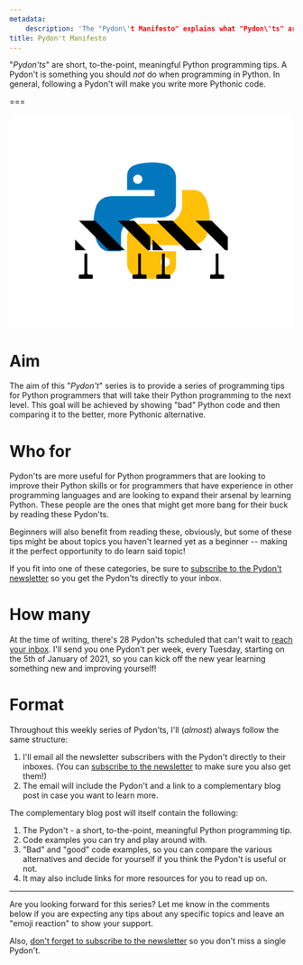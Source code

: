 ```yaml
---
metadata:
    description: 'The "Pydon\'t Manifesto" explains what "Pydon\'ts" are and why they are important when you are looking to improve your Python programming skills.'
title: Pydon't Manifesto
---
```


"*Pydon'ts*" are short, to-the-point, meaningful Python programming tips.
A Pydon't is something you should *not* do when programming in Python.
In general, following a Pydon't will make you write more Pythonic code.

===

![The Python logo with some construction work barriers in front of it.](thumbnail.png)


# Aim

The aim of this "*Pydon't*" series is to provide a series of programming tips
for Python programmers that will take their Python programming to the next level.
This goal will be achieved by showing "bad" Python code and then comparing it
to the better, more Pythonic alternative.


# Who for

Pydon'ts are more useful for Python programmers that are looking to improve
their Python skills or for programmers that have experience in other programming
languages and are looking to expand their arsenal by learning Python.
These people are the ones that might get more bang for their buck by reading
these Pydon'ts.

Beginners will also benefit from reading these, obviously, but some of these
tips might be about topics you haven't learned yet as a beginner -- making it
the perfect opportunity to do learn said topic!

If you fit into one of these categories, be sure to
[subscribe to the Pydon't newsletter][subscribe] so you get the Pydon'ts directly
to your inbox.


# How many

At the time of writing, there's 28 Pydon'ts scheduled that can't wait to [reach
your inbox][subscribe].
I'll send you one Pydon't per week, every Tuesday,
starting on the 5th of January of 2021,
so you can kick off the new year learning something new and improving yourself!


# Format

Throughout this weekly series of Pydon'ts,
I'll (*almost*) always follow the same structure:

 1. I'll email all the newsletter subscribers with the Pydon't directly to their inboxes.
 (You can [subscribe to the newsletter][subscribe] to make sure you also get them!)
 2. The email will include the Pydon't
 and a link to a complementary blog post in case you want to learn more.

The complementary blog post will itself contain the following:

 1. The Pydon't - a short, to-the-point, meaningful Python programming tip.
 2. Code examples you can try and play around with.
 3. "Bad" and "good" code examples, so you can compare the various alternatives
 and decide for yourself if you think the Pydon't is useful or not.
 4. It may also include links for more resources for you to read up on.


---

Are you looking forward for this series?
Let me know in the comments below if you are expecting any tips about any specific
topics and leave an "emoji reaction" to show your support.

Also, [don't forget to subscribe to the newsletter][subscribe] so you don't miss
a single Pydon't.


[subscribe]: /subscribe
